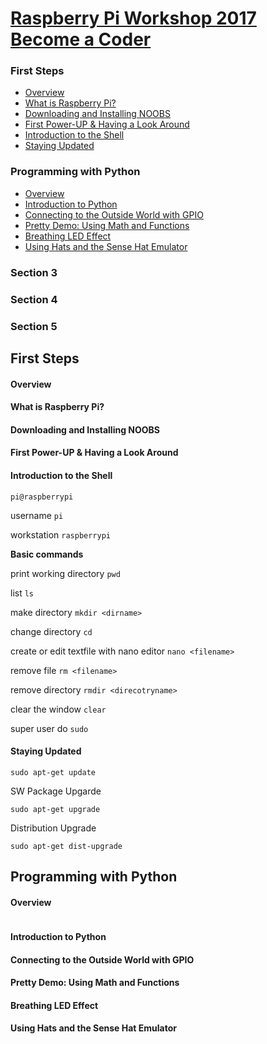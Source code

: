 
[Raspberry Pi Workshop 2017 Become a Coder](https://www.udemy.com/raspberry-pi-workshop-become-a-coder-maker-inventor/learn/v4/overview)
======

### First Steps
  * <a href='#1'>Overview</a>
  * <a href='#2'>What is Raspberry Pi?</a>
  * <a href='#3'>Downloading and Installing NOOBS</a>
  * <a href='#4'>First Power-UP & Having a Look Around</a>
  * <a href='#5'>Introduction to the Shell</a>
  * <a href='#6'>Staying Updated</a>

### Programming with Python
  * <a href='#7'>Overview</a>
  * <a href='#8'>Introduction to Python</a>
  * <a href='#9'>Connecting to the Outside World with GPIO</a>
  * <a href='#10'>Pretty Demo: Using Math and Functions</a>
  * <a href='#11'>Breathing LED Effect</a>
  * <a href='#12'>Using Hats and the Sense Hat Emulator</a>

### Section 3

### Section 4

### Section 5

First Steps
------

#### <h4 id='1'>Overview</h4>

#### <h4 id='2'>What is Raspberry Pi?</h4>

#### <h4 id='3'>Downloading and Installing NOOBS</h4>

#### <h4 id='4'>First Power-UP & Having a Look Around</h4>

#### <h4 id='5'>Introduction to the Shell</h4>

```
pi@raspberrypi
```

username ```pi```

workstation ```raspberrypi```

**Basic commands**

print working directory ```pwd```

list ```ls```

make directory ```mkdir <dirname>```

change directory ```cd```

create or edit textfile with nano editor ```nano <filename>```

remove file ```rm <filename>```

remove directory ```rmdir <direcotryname>```

clear the window ```clear```

super user do ```sudo```

#### <h4 id='6'>Staying Updated</h4>

```
sudo apt-get update
```

SW Package Upgarde

```
sudo apt-get upgrade
```

Distribution Upgrade

```
sudo apt-get dist-upgrade
```

Programming with Python
------

#### <h4 id='7'>Overview</h4>

```

```

#### <h4 id='8'>Introduction to Python</h4>

#### <h4 id='9'>Connecting to the Outside World with GPIO</h4>

#### <h4 id='10'>Pretty Demo: Using Math and Functions</h4>

#### <h4 id='11'>Breathing LED Effect</h4>

#### <h4 id='12'>Using Hats and the Sense Hat Emulator</h4>


